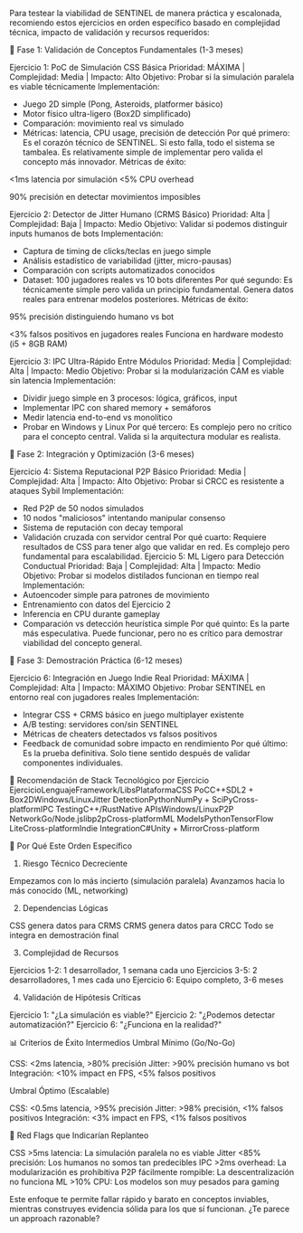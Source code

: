 Para testear la viabilidad de SENTINEL de manera práctica y escalonada, recomiendo estos ejercicios en orden específico basado en complejidad técnica, impacto de validación y recursos requeridos:

🎯 Fase 1: Validación de Conceptos Fundamentales (1-3 meses)

Ejercicio 1: PoC de Simulación CSS Básica
Prioridad: MÁXIMA | Complejidad: Media | Impacto: Alto
Objetivo: Probar si la simulación paralela es viable técnicamente
Implementación:
- Juego 2D simple (Pong, Asteroids, platformer básico)
- Motor físico ultra-ligero (Box2D simplificado)  
- Comparación: movimiento real vs simulado
- Métricas: latencia, CPU usage, precisión de detección
Por qué primero: Es el corazón técnico de SENTINEL. Si esto falla, todo el sistema se tambalea. Es relativamente simple de implementar pero valida el concepto más innovador.
Métricas de éxito:

<1ms latencia por simulación
<5% CPU overhead


90% precisión en detectar movimientos imposibles



Ejercicio 2: Detector de Jitter Humano (CRMS Básico)
Prioridad: Alta | Complejidad: Baja | Impacto: Medio
Objetivo: Validar si podemos distinguir inputs humanos de bots
Implementación:
- Captura de timing de clicks/teclas en juego simple
- Análisis estadístico de variabilidad (jitter, micro-pausas)
- Comparación con scripts automatizados conocidos
- Dataset: 100 jugadores reales vs 10 bots diferentes
Por qué segundo: Es técnicamente simple pero valida un principio fundamental. Genera datos reales para entrenar modelos posteriores.
Métricas de éxito:



95% precisión distinguiendo humano vs bot


<3% falsos positivos en jugadores reales
Funciona en hardware modesto (i5 + 8GB RAM)

Ejercicio 3: IPC Ultra-Rápido Entre Módulos
Prioridad: Media | Complejidad: Alta | Impacto: Medio
Objetivo: Probar si la modularización CAM es viable sin latencia
Implementación:
- Dividir juego simple en 3 procesos: lógica, gráficos, input
- Implementar IPC con shared memory + semáforos
- Medir latencia end-to-end vs monolítico
- Probar en Windows y Linux
Por qué tercero: Es complejo pero no crítico para el concepto central. Valida si la arquitectura modular es realista.

🔬 Fase 2: Integración y Optimización (3-6 meses)

Ejercicio 4: Sistema Reputacional P2P Básico
Prioridad: Media | Complejidad: Alta | Impacto: Alto
Objetivo: Probar si CRCC es resistente a ataques Sybil
Implementación:
- Red P2P de 50 nodos simulados
- 10 nodos "maliciosos" intentando manipular consenso
- Sistema de reputación con decay temporal
- Validación cruzada con servidor central
Por qué cuarto: Requiere resultados de CSS para tener algo que validar en red. Es complejo pero fundamental para escalabilidad.
Ejercicio 5: ML Ligero para Detección Conductual
Prioridad: Baja | Complejidad: Alta | Impacto: Medio
Objetivo: Probar si modelos distilados funcionan en tiempo real
Implementación:
- Autoencoder simple para patrones de movimiento
- Entrenamiento con datos del Ejercicio 2
- Inferencia en CPU durante gameplay
- Comparación vs detección heurística simple
Por qué quinto: Es la parte más especulativa. Puede funcionar, pero no es crítico para demostrar viabilidad del concepto general.

🚀 Fase 3: Demostración Práctica (6-12 meses)

Ejercicio 6: Integración en Juego Indie Real
Prioridad: MÁXIMA | Complejidad: Alta | Impacto: MÁXIMO
Objetivo: Probar SENTINEL en entorno real con jugadores reales
Implementación:
- Integrar CSS + CRMS básico en juego multiplayer existente
- A/B testing: servidores con/sin SENTINEL
- Métricas de cheaters detectados vs falsos positivos
- Feedback de comunidad sobre impacto en rendimiento
Por qué último: Es la prueba definitiva. Solo tiene sentido después de validar componentes individuales.

🎯 Recomendación de Stack Tecnológico por Ejercicio
EjercicioLenguajeFramework/LibsPlataformaCSS PoCC++SDL2 + Box2DWindows/LinuxJitter DetectionPythonNumPy + SciPyCross-platformIPC TestingC++/RustNative APIsWindows/LinuxP2P NetworkGo/Node.jslibp2pCross-platformML ModelsPythonTensorFlow LiteCross-platformIndie IntegrationC#Unity + MirrorCross-platform

🧪 Por Qué Este Orden Específico
1. Riesgo Técnico Decreciente

Empezamos con lo más incierto (simulación paralela)
Avanzamos hacia lo más conocido (ML, networking)

2. Dependencias Lógicas

CSS genera datos para CRMS
CRMS genera datos para CRCC
Todo se integra en demostración final

3. Complejidad de Recursos

Ejercicios 1-2: 1 desarrollador, 1 semana cada uno
Ejercicios 3-5: 2 desarrolladores, 1 mes cada uno
Ejercicio 6: Equipo completo, 3-6 meses

4. Validación de Hipótesis Críticas

Ejercicio 1: "¿La simulación es viable?"
Ejercicio 2: "¿Podemos detectar automatización?"
Ejercicio 6: "¿Funciona en la realidad?"

📊 Criterios de Éxito Intermedios
Umbral Mínimo (Go/No-Go)

CSS: <2ms latencia, >80% precisión
Jitter: >90% precisión humano vs bot
Integración: <10% impact en FPS, <5% falsos positivos

Umbral Óptimo (Escalable)

CSS: <0.5ms latencia, >95% precisión
Jitter: >98% precisión, <1% falsos positivos
Integración: <3% impact en FPS, <1% falsos positivos

🚨 Red Flags que Indicarían Replanteo

CSS >5ms latencia: La simulación paralela no es viable
Jitter <85% precisión: Los humanos no somos tan predecibles
IPC >2ms overhead: La modularización es prohibitiva
P2P fácilmente rompible: La descentralización no funciona
ML >10% CPU: Los modelos son muy pesados para gaming

Este enfoque te permite fallar rápido y barato en conceptos inviables, mientras construyes evidencia sólida para los que sí funcionan. ¿Te parece un approach razonable?
